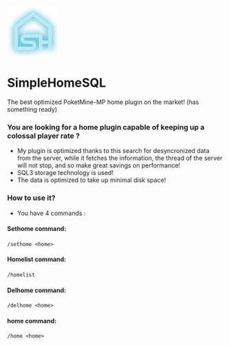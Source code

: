 <img src="FINAL PNG.png" width="120" height="120">

# SimpleHomeSQL

The best optimized PoketMine-MP home plugin on the market! (has something ready)

### You are looking for a home plugin capable of keeping up a colossal player rate ?

* My plugin is optimized thanks to this search for desyncronized data from the server, while it fetches the information, the thread of the server will not stop, and so make great savings on performance!
* SQL3 storage technology is used!
* The data is optimized to take up minimal disk space!

### How to use it?
* You have 4 commands :
#### Sethome command:
```
/sethome <home>
```
#### Homelist command:
```
/homelist
```
#### Delhome command:
```
/delhome <home>
```
#### home command:
```
/home <home>
```
